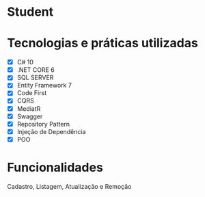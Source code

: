# Student

# Tecnologias e práticas utilizadas
- [x] C# 10
- [x] .NET CORE 6
- [x] SQL SERVER
- [x] Entity Framework 7
- [x] Code First
- [x] CQRS
- [x] MediatR
- [x] Swagger
- [x] Repository Pattern
- [x] Injeção de Dependência
- [x] POO

# Funcionalidades
Cadastro, Listagem, Atualização e Remoção

